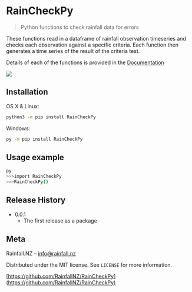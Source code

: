 # RainCheckPy
> Python functions to check rainfall data for errors


These functions read in a dataframe of rainfall observation timeseries and checks each observation against a specific criteria. Each function then generates a time series of the result of the criteria test.

Details of each of the functions is provided in the [Documentation](https://raincheckpy.readthedocs.io/en/latest/index.html)


![](header.png)

## Installation

OS X & Linux:

```sh
python3 -m pip install RainCheckPy
```

Windows:

```sh
py -m pip install RainCheckPy
```

## Usage example

```sh
py
>>>import RainCheckPy
>>>RainCheckPy()
```

## Release History

* 0.0.1
    * The first release as a package

## Meta

Rainfall.NZ – info@rainfall.nz

Distributed under the MIT license. See ``LICENSE`` for more information.

[https://github.com/RainfallNZ/RainCheckPy](https://github.com/RainfallNZ/RainCheckPy)

